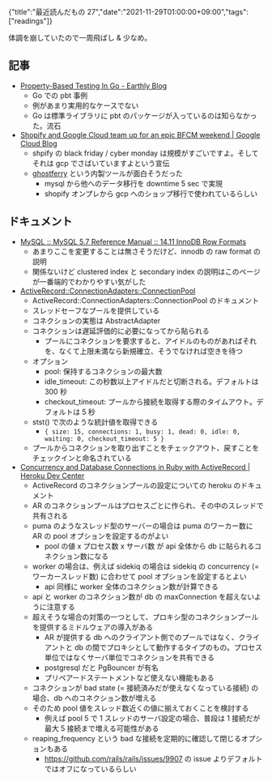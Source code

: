 {"title":"最近読んだもの 27","date":"2021-11-29T01:00:00+09:00","tags":["readings"]}

体調を崩していたので一周飛ばし & 少なめ。

## 記事

- [Property\-Based Testing In Go \- Earthly Blog](https://earthly.dev/blog/property-based-testing/)
	- Go での pbt 事例
	- 例があまり実用的なケースでない
	- Go は標準ライブラリに pbt のパッケージが入っているのは知らなかった。流石
- [Shopify and Google Cloud team up for an epic BFCM weekend \| Google Cloud Blog](https://cloud.google.com/blog/topics/retail/shopify-and-google-cloud-team-up-for-an-epic-bfcm-weekend)
	- shpify の black friday / cyber monday は規模がすごいですよ。そしてそれは gcp でさばいていますよという宣伝
	- [ghostferry](https://shopify.github.io/ghostferry/master/index.html) という内製ツールが面白そうだった
		- mysql から他へのデータ移行を downtime 5 sec で実現
		- shopify オンプレから gcp へのショップ移行で使われているらしい

## ドキュメント

- [MySQL :: MySQL 5\.7 Reference Manual :: 14\.11 InnoDB Row Formats](https://dev.mysql.com/doc/refman/5.7/en/innodb-row-format.html)
	- あまりここを変更することは無さそうだけど、innodb の raw format の説明
	- 関係ないけど clustered index と secondary index の説明はこのページが一番端的でわかりやすい気がした
- [ActiveRecord::ConnectionAdapters::ConnectionPool](https://api.rubyonrails.org/classes/ActiveRecord/ConnectionAdapters/ConnectionPool.html)
	- ActiveRecord::ConnectionAdapters::ConnectionPool のドキュメント
	- スレッドセーフなプールを提供している
	- コネクションの実態は AbstractAdapter
	- コネクションは遅延評価的に必要になってから貼られる
		- プールにコネクションを要求すると、アイドルのものがあればそれを、なくて上限未満なら新規確立、そうでなければ空きを待つ
	- オプション
		- pool: 保持するコネクションの最大数
		- idle_timeout: この秒数以上アイドルだと切断される。デフォルトは 300 秒
		- checkout_timeout: プールから接続を取得する際のタイムアウト。デフォルトは 5 秒
	- stst() で次のような統計値を取得できる
		- `{ size: 15, connections: 1, busy: 1, dead: 0, idle: 0, waiting: 0, checkout_timeout: 5 }`
	- プールからコネクションを取り出すことをチェックアウト、戻すことをチェックインと命名されている
- [Concurrency and Database Connections in Ruby with ActiveRecord \| Heroku Dev Center](https://devcenter.heroku.com/articles/concurrency-and-database-connections)
	- ActiveRecord のコネクションプールの設定についての heroku のドキュメント
	- AR のコネクションプールはプロセスごとに作られ、その中のスレッドで共有される
	- puma のようなスレッド型のサーバーの場合は puma のワーカー数に AR の pool オプションを設定するのがよい
		- pool の値 x プロセス数 x サーバ数 が api 全体から db に貼られるコネクション数になる
	- worker の場合は、例えば sidekiq の場合は sidekiq の concurrency (= ワーカースレッド数) に合わせて pool オプションを設定するとよい
		- api 同様に worker 全体のコネクション数が計算できる
	- api と worker のコネクション数が db の maxConnection を超えないように注意する
	- 超えそうな場合の対策の一つとして、プロキシ型のコネクションプールを提供するミドルウェアの導入がある
		- AR が提供する db へのクライアント側でのプールではなく、クライアントと db の間でプロキシとして動作するタイプのもの。プロセス単位ではなくサーバ単位でコネクションを共有できる
		- postgresql だと PgBouncer が有名
		- プリペアードステートメントなど使えない機能もある
	- コネクションが bad state (= 接続済みだが使えなくなっている接続) の場合、db へのコネクション数が増える
	- そのため pool 値をスレッド数近くの値に揃えておくことを検討する
		- 例えば pool 5 で 1 スレッドのサーバ設定の場合、普段は 1 接続だが最大 5 接続まで増える可能性がある
	- reaping_frequency という bad な接続を定期的に確認して閉じるオプションもある
		- https://github.com/rails/rails/issues/9907 の issue よりデフォルトではオフになっているらしい
